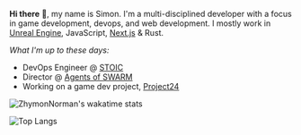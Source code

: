 **Hi there** 👋, my name is Simon. I'm a multi-disciplined developer with a focus in game development, devops, and web development. I mostly work in [Unreal Engine](https://unrealengine.com/), JavaScript, [Next.js](https://nextjs.org) & Rust. 

*What I'm up to these days:*
- DevOps Engineer @ [STOIC](https://stoicstudio.com/)
- Director @ [Agents of SWARM](https://agentsofswarm.com)
- Working on a game dev project, [Project24](https://swrm.link/?i=0o1lJ)

<!--
**ZhymonNorman/ZhymonNorman** is a ✨ _special_ ✨ repository because its `README.md` (this file) appears on your GitHub profile.

Here are some ideas to get you started:

- 🔭 I’m currently working on ...
- 🌱 I’m currently learning ...
- 👯 I’m looking to collaborate on ...
- 🤔 I’m looking for help with ...
- 💬 Ask me about ...
- 📫 How to reach me: ...
- 😄 Pronouns: ...
- ⚡ Fun fact: ...
-->

![ZhymonNorman's wakatime stats](https://github-readme-stats.vercel.app/api?username=ZhymonNorman&show_icons=true&bg_color=127,C9DB03,E6E200&title_color=000&text_color=2C2C2E&icon_color=2C2C2E)

![Top Langs](https://wakatime.com/share/@ZhymonNorman/1190eeb6-1e4e-42fd-a4c3-fbd588d96abc.png)

<!--
<a rel="me" href="https://mastodon.online/@Zhymon">Mastodon</a>
-->
